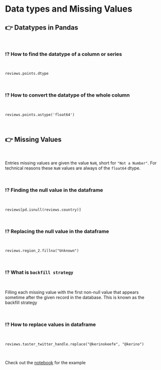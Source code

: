 # Data types and Missing Values

## 👉 Datatypes in Pandas

<br>

### ⁉️ How to find the datatype of a column or series
<br>

```
reviews.points.dtype
```

<br>

### ⁉️ How to convert the datatype of the whole column
<br>

```
reviews.points.astype('float64')
```

<br>

## 👉 Missing Values

<br>

Entries missing values are given the value `NaN`, short for `"Not a Number"`. For technical reasons these `NaN` values are always of the `float64` dtype.


<br>

### ⁉️ Finding the null value in the dataframe
<br>

```
reviews[pd.isnull(reviews.country)]
```

<br>

### ⁉️ Replacing the null value in the dataframe
<br>

```
reviews.region_2.fillna("Unknown")
```

<br>

### ⁉️ What is `backfill strategy`
<br>

Filling each missing value with the first non-null value that appears sometime after the given record in the database. This is known as the backfill strategy

<br>

### ⁉️ How to replace values in dataframe
<br>

```
reviews.taster_twitter_handle.replace("@kerinokeefe", "@kerino")
```

<br>

Check out the [notebook](https://github.com/lakshikaparihar/100daysofMLcode/blob/fc04efb5d83247def219a4c24dd8059e0b9908bc/5_DataTypes_MissingValues/Exercise/Exercise.ipynb) for the example
